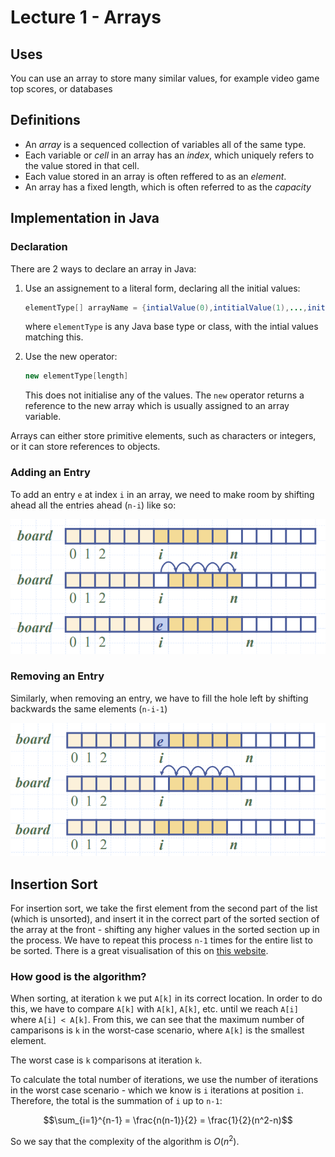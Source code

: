 # Lecture 1 - Arrays

## Uses

You can use an array to store many similar values, for example video game top scores, or databases

## Definitions

- An *array* is a sequenced collection of variables all of the same type.
- Each variable or *cell* in an array has an *index*, which uniquely refers to the value stored in that cell.
- Each value stored in an array is often reffered to as an *element*.
- An array has a fixed length, which is often referred to as the *capacity*

## Implementation in Java

### Declaration

There are 2 ways to declare an array in Java:

1. Use an assignement to a literal form, declaring all the initial values:

   ```Java
   elementType[] arrayName = {intialValue(0),intitialValue(1),...,initialValue(n-1)}
   ```

   where `elementType` is any Java base type or class, with the intial values matching this.

2. Use the new operator:
   
   ```Java
   new elementType[length]
   ```

   This does not initialise any of the values. The `new` operator returns a reference to the new array which is usually assigned to an array variable.

Arrays can either store primitive elements, such as characters or integers, or it can store references to objects.

### Adding an Entry

To add an entry `e` at index `i` in an array, we need to make room by shifting ahead all the entries ahead (`n-i`) like so:

![illustration of shifting elements forward in an array to make space for insertion](img/ArrayShift.png)

### Removing an Entry

Similarly, when removing an entry, we have to fill the hole left by shifting backwards the same elements (`n-i-1`)

![illustration of shifting elements backward in an array to fill space from removal](img/ArrayShiftBack.png)

## Insertion Sort

For insertion sort, we take the first element from the second part of the list (which is unsorted), and insert it in the correct part of the sorted section of the array at the front - shifting any higher values in the sorted section up in the process. We have to repeat this process `n-1` times for the entire list to be sorted. There is a great visualisation of this on [this website](https://visualgo.net/en/sorting).

### How good is the algorithm?

When sorting, at iteration `k` we put `A[k]` in its correct location. In order to do this, we have to compare `A[k]` with `A[k]`, `A[k]`, etc. until we reach `A[i]` where `A[i] < A[k]`. From this, we can see that the maximum number of camparisons is `k` in the worst-case scenario, where `A[k]` is the smallest element.

The worst case is `k` comparisons at iteration `k`.

To calculate the total number of iterations, we use the number of iterations in the worst case scenario - which we know is `i` iterations at position `i`. Therefore, the total is the summation of `i` up to `n-1`:

$$\sum_{i=1}^{n-1} = \frac{n(n-1)}{2} = \frac{1}{2}(n^2-n)$$

So we say that the complexity of the algorithm is $O(n^2)$.
